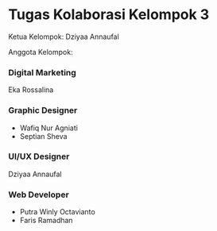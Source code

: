 Tugas Kolaborasi Kelompok 3
==============================================
Ketua Kelompok: Dziyaa Annaufal

Anggota Kelompok:
### Digital Marketing
Eka Rossalina

### Graphic Designer
- Wafiq Nur Agniati
- Septian Sheva

### UI/UX Designer
Dziyaa Annaufal

### Web Developer
- Putra Winly Octavianto
- Faris Ramadhan

